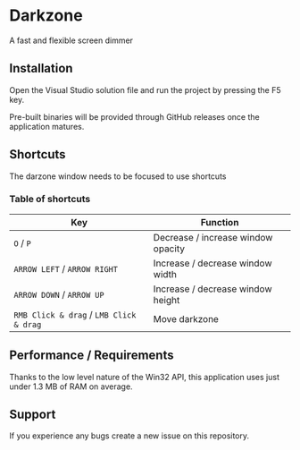 # Darkzone
A fast and flexible screen dimmer

## Installation 
Open the Visual Studio solution file and run the project by pressing the F5 key.

Pre-built binaries will be provided through GitHub releases once the application matures.

## Shortcuts
The darzone window needs to be focused to use shortcuts

### Table of shortcuts
| Key | Function | 
| --- | --- |
| `O` / `P`| Decrease / increase window opacity |
| `ARROW LEFT` / `ARROW RIGHT`| Increase / decrease window width |
| `ARROW DOWN` / `ARROW UP`| Increase / decrease window height |
| `RMB Click & drag` / `LMB Click & drag` | Move darkzone |

## Performance / Requirements
Thanks to the low level nature of the Win32 API, 
this application uses just under 1.3 MB of RAM on average.

## Support
If you experience any bugs create a new issue on this repository.
